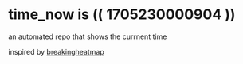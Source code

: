 # time_now is (( 1705230000904 ))

an automated repo that shows the currnent time

inspired by [breakingheatmap](https://github.com/breakingheatmap/breakingheatmap)